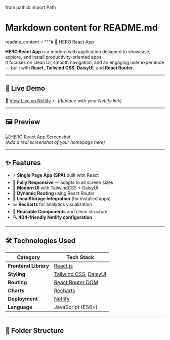 from pathlib import Path

# Markdown content for README.md

readme_content = """# 🧭 HERO React App

**HERO React App** is a modern web application designed to showcase, explore, and install productivity-oriented apps.  
It focuses on clean UI, smooth navigation, and an engaging user experience — built with **React**, **Tailwind CSS**, **DaisyUI**, and **React Router**.

---

## 🚀 Live Demo

🔗 [View Live on Netlify](#) ← _(Replace with your Netlify link)_

---

## 🖼️ Preview

![HERO React App Screenshot](./screenshot.png)  
_(Add a real screenshot of your homepage here)_

---

## ✨ Features

-   ⚡ **Single Page App (SPA)** built with React
-   📱 **Fully Responsive** — adapts to all screen sizes
-   🎨 **Modern UI** with TailwindCSS + DaisyUI
-   🧭 **Dynamic Routing** using React Router
-   💾 **LocalStorage Integration** (for installed apps)
-   📊 **Recharts** for analytics visualization
-   🧩 **Reusable Components** and clean structure
-   🔍 **404-friendly Netlify configuration**

---

## 🛠️ Technologies Used

| Category             | Tech Stack                                                                |
| -------------------- | ------------------------------------------------------------------------- |
| **Frontend Library** | [React.js](https://react.dev/)                                            |
| **Styling**          | [Tailwind CSS](https://tailwindcss.com/), [DaisyUI](https://daisyui.com/) |
| **Routing**          | [React Router DOM](https://reactrouter.com/)                              |
| **Charts**           | [Recharts](https://recharts.org/)                                         |
| **Deployment**       | [Netlify](https://www.netlify.com/)                                       |
| **Language**         | JavaScript (ES6+)                                                         |

---

## 🧩 Folder Structure

